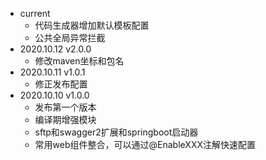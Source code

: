 - current
  - 代码生成器增加默认模板配置
  - 公共全局异常拦截
- 2020.10.12 v2.0.0
  - 修改maven坐标和包名
- 2020.10.11 v1.0.1
  - 修正发布配置
- 2020.10.10 v1.0.0
  - 发布第一个版本
  - 编译期增强模块
  - sftp和swagger2扩展和springboot启动器
  - 常用web组件整合，可以通过@EnableXXX注解快速配置
